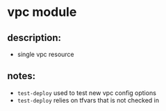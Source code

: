 # vpc module

## description:
- single vpc resource

## notes:
- `test-deploy` used to test new vpc config options
- `test-deploy` relies on tfvars that is not checked in
